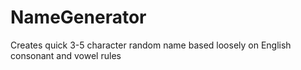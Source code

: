 # NameGenerator
Creates quick 3-5 character random name based loosely on English consonant and vowel rules
